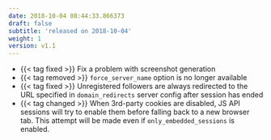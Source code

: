 ```yaml
---
date: 2018-10-04 08:44:33.866373
draft: false
subtitle: 'released on 2018-10-04'
weight: 1
version: v1.1
---
```


- {{< tag fixed >}} Fix a problem with screenshot generation
- {{< tag removed >}} `force_server_name` option is no longer available
- {{< tag fixed >}} Unregistered followers are always redirected to the URL specified in `domain_redirects` server config after session has ended
- {{< tag changed >}} When 3rd-party cookies are disabled, JS API sessions will try to enable them before falling back to a new browser tab. This attempt will be made even if `only_embedded_sessions` is enabled.
